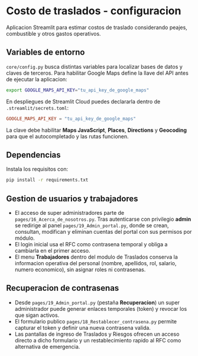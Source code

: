 # Costo de traslados - configuracion

Aplicacion Streamlit para estimar costos de traslado considerando peajes, combustible y otros gastos operativos.

## Variables de entorno

`core/config.py` busca distintas variables para localizar bases de datos y claves de terceros. Para habilitar Google Maps define la llave del API antes de ejecutar la aplicacion:

```bash
export GOOGLE_MAPS_API_KEY="tu_api_key_de_google_maps"
```

En despliegues de Streamlit Cloud puedes declararla dentro de `.streamlit/secrets.toml`:

```toml
GOOGLE_MAPS_API_KEY = "tu_api_key_de_google_maps"
```

La clave debe habilitar **Maps JavaScript**, **Places**, **Directions** y **Geocoding** para que el autocompletado y las rutas funcionen.

## Dependencias

Instala los requisitos con:

```bash
pip install -r requirements.txt
```

## Gestion de usuarios y trabajadores

- El acceso de super administradores parte de `pages/16_Acerca_de_nosotros.py`. Tras autenticarse con privilegio **admin** se redirige al panel `pages/19_Admin_portal.py`, donde se crean, consultan, modifican y eliminan cuentas del portal con sus permisos por módulo.
- El login inicial usa el RFC como contrasena temporal y obliga a cambiarla en el primer acceso.
- El menu **Trabajadores** dentro del modulo de Traslados conserva la informacion operativa del personal (nombre, apellidos, rol, salario, numero economico), sin asignar roles ni contrasenas.

## Recuperacion de contrasenas

- Desde `pages/19_Admin_portal.py` (pestaña **Recuperacion**) un super administrador puede generar enlaces temporales (token) y revocar los que sigan activos.
- El formulario publico `pages/18_Restablecer_contrasena.py` permite capturar el token y definir una nueva contrasena valida.
- Las pantallas de ingreso de Traslados y Riesgos ofrecen un acceso directo a dicho formulario y un restablecimiento rapido al RFC como alternativa de emergencia.
